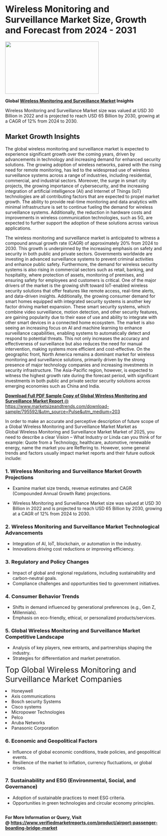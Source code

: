<H1>Wireless Monitoring and Surveillance Market Size, Growth and Forecast from 2024 - 2031</H1><img class="aligncenter size-medium wp-image-584254" src="https://thirdeyenews.in/wp-content/uploads/2024/09/Global-Market-Research-300x168.jpeg" alt="" width="300" height="168" /><p><strong>Global&nbsp;<a href="https://www.marketsizeandtrends.com/download-sample/795592/&amp;utm_source=Pulse&amp;utm_medium=203">Wireless Monitoring and Surveillance Market</a> Insights</strong></p><p>Wireless Monitoring and Surveillance Market size was valued at USD 30 Billion in 2022 and is projected to reach USD 65 Billion by 2030, growing at a CAGR of 12% from 2024 to 2030.</p><p><h2>Market Growth Insights</h2> <p>The global wireless monitoring and surveillance market is expected to experience significant growth over the coming years, driven by advancements in technology and increasing demand for enhanced security solutions. The growing adoption of wireless networks, paired with the rising need for remote monitoring, has led to the widespread use of wireless surveillance systems across a range of industries, including residential, commercial, and industrial sectors. Moreover, the surge in smart city projects, the growing importance of cybersecurity, and the increasing integration of artificial intelligence (AI) and Internet of Things (IoT) technologies are all contributing factors that are expected to propel market growth. The ability to provide real-time monitoring and data analytics with minimal infrastructure is set to continue fueling the demand for wireless surveillance systems. Additionally, the reduction in hardware costs and improvements in wireless communication technologies, such as 5G, are expected to further support the adoption of these solutions across various applications.</p> <p><a href="#"></a></p> <p>The wireless monitoring and surveillance market is anticipated to witness a compound annual growth rate (CAGR) of approximately 20% from 2024 to 2030. This growth is underpinned by the increasing emphasis on safety and security in both public and private sectors. Governments worldwide are investing in advanced surveillance systems to prevent criminal activities and enhance public safety. Furthermore, the demand for wireless security systems is also rising in commercial sectors such as retail, banking, and hospitality, where protection of assets, monitoring of premises, and ensuring safety for employees and customers is critical. One of the major drivers of the market is the growing shift toward IoT-enabled wireless security solutions that offer features like remote access, real-time alerts, and data-driven insights. Additionally, the growing consumer demand for smart homes equipped with integrated security systems is another key factor driving market expansion. These smart security systems, which combine video surveillance, motion detection, and other security features, are gaining popularity due to their ease of use and ability to integrate with other smart devices in a connected home ecosystem. The market is also seeing an increasing focus on AI and machine learning to enhance surveillance capabilities, enabling systems to automatically detect and respond to potential threats. This not only increases the accuracy and effectiveness of surveillance but also reduces the need for manual intervention, making systems more efficient and cost-effective. On the geographic front, North America remains a dominant market for wireless monitoring and surveillance solutions, primarily driven by the strong presence of major technology companies and increasing investments in security infrastructure. The Asia-Pacific region, however, is expected to witness the highest growth rate during the forecast period, with significant investments in both public and private sector security solutions across emerging economies such as China and India.</p> <p><a href="#"></p><p><span class=""><strong>Download Full PDF Sample Copy of Global Wireless Monitoring and Surveillance Market Report</strong> @ <a href="https://www.marketsizeandtrends.com/download-sample/795592/&amp;utm_source=Pulse&amp;utm_medium=203" target="_blank">https://www.marketsizeandtrends.com/download-sample/795592/&amp;utm_source=Pulse&amp;utm_medium=203</a></span></p><p>In order to make an accurate and perceptive description of future scope of a Global&nbsp;Wireless Monitoring and Surveillance Market Market as Global&nbsp;Wireless Monitoring and Surveillance Market Market of 2025, you need to describe a clear Vision &ndash; What Industry or Linda can you think of for example: Quote from a Technology, healthcare, automotive, renewable energy, name the market you are Reffering to. However, some general trends and factors usually impact market reports and their future outlook include:</p><h3>1.&nbsp;<strong>Wireless Monitoring and Surveillance Market Growth Projections</strong></h3><ul><li>Examine market size trends, revenue estimates and CAGR (Compounded Annual Growth Rate) projections.</li><li><p>Wireless Monitoring and Surveillance Market size was valued at USD 30 Billion in 2022 and is projected to reach USD 65 Billion by 2030, growing at a CAGR of 12% from 2024 to 2030.</p></li></ul><h3>2.&nbsp;<strong>Wireless Monitoring and Surveillance Market Technological Advancements</strong></h3><ul><li>Integration of AI, IoT, blockchain, or automation in the industry.</li><li>Innovations driving cost reductions or improving efficiency.</li></ul><h3>3.&nbsp;<strong>Regulatory and Policy Changes</strong></h3><ul><li>Impact of global and regional regulations, including sustainability and carbon-neutral goals.</li><li>Compliance challenges and opportunities tied to government initiatives.</li></ul><h3>4.&nbsp;<strong>Consumer Behavior Trends</strong></h3><ul><li>Shifts in demand influenced by generational preferences (e.g., Gen Z, Millennials).</li><li>Emphasis on eco-friendly, ethical, or personalized products/services.</li></ul><h3>5.&nbsp;<strong>Global Wireless Monitoring and Surveillance Market Competitive Landscape</strong></h3><ul><li>Analysis of key players, new entrants, and partnerships shaping the industry.</li><li>Strategies for differentiation and market penetration.</li></ul><p data-pm-slice="1 1 []"><span style="color: inherit; font-family: inherit; font-size: 25px;">Top Global Wireless Monitoring and Surveillance Market Companies</span></p><div class="" data-test-id=""><p><li>Honeywell</li><li> Axis communications</li><li> Bosch security Systems</li><li> Cisco systems</li><li> Micropower Technologies</li><li> Pelco</li><li> Aruba Networks</li><li> Panasonic Corporation</li></p></div><h3>6.&nbsp;<strong>Economic and Geopolitical Factors</strong></h3><ul><li>Influence of global economic conditions, trade policies, and geopolitical events.</li><li>Resilience of the market to inflation, currency fluctuations, or global crises.</li></ul><h3>7.&nbsp;<strong>Sustainability and ESG (Environmental, Social, and Governance)</strong></h3><ul><li>Adoption of sustainable practices to meet ESG criteria.</li><li>Opportunities in green technologies and circular economy principles.</li></ul><h2><strong style="font-size: 14px;">For More Information or Query, Visit @&nbsp;</strong><a style="background-color: #ffffff; font-size: 14px;" href="https://www.marketsizeandtrends.com/report/wireless-monitoring-and-surveillance-market/" target="_blank">https://www.verifiedmarketreports.com/product/airport-passenger-boarding-bridge-market</a></h2>
